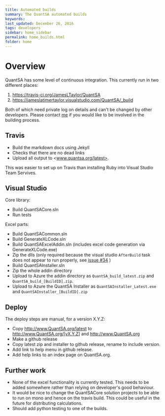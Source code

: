 ```yaml
---
title: Automated builds
summary: The QuantSA automated builds
keywords: 
last_updated: December 26, 2016
tags: developers
sidebar: home_sidebar
permalink: home_builds.html
folder: home
---
```


# Overview

QuantSA has some level of continuous integration.  This currently run in two different places:

1.   <https://travis-ci.org/JamesLTaylor/QuantSA>
2.   <https://jameslatimertaylor.visualstudio.com/QuantSA/_build>

Both of which need private log on details and can't be changed by other developers.  Please contact [me](mailto:James@cogn.co.za) if you would like to be involved in the building process.

## Travis

 * Build the markdown docs using Jekyll
 * Checks that there are no dead links
 * Upload all output to <www.quantsa.org/latest>.  
 
This was easier to set up on Travis than installing Ruby into Visual Studio Team Servives.

## Visual Studio

Core library:

* Build QuantSACore.sln
* Run tests

Excel parts:
* Build QuantSACommon.sln
* Build GenerateXLCode.sln
* Build QuantSAExcelAddin.sln (includes excel code generation via GenerateXLCode.exe)
* Zip the dlls (only required because the visual studio `AfterBuild` task does not appear to run properly, see [issue #34](https://github.com/JamesLTaylor/QuantSA/issues/34) )
* Build QuantSAInstaller.sln
* Zip the whole addin directory
* Upload to Azure the addin directory as `QuantSA_build_latest.zip` and `QuantSA_build_[BuildID].zip`.
* Upload to Azure the QuantSA Installer as `QuantSAInstaller_Latest.exe` and `QuantSAInstaller_[BuildID].zip`
 

## Deploy

The deploy steps are manual, for a version X.Y.Z:

* Copy <http://www.QuantSA.org/latest> to <http://www.QuantSA.org/[vX.Y.Z]> and <http://www.QuantSA.org>
* Make a github release
* Copy latest zip and installer to github release, rename to include version.
* Add link to help menu in github release.
* Add help links to an index page on QuantSA.org.



## Further work

* None of the excel functionality is currently tested.  This needs to be added somewhere rather than relying on developer's good behaviour.
* It would be nice to change the QuantSACore solution projects to be able to run on mono and hence on the travis build.  This could be useful in the future for distributing calculations.  
* Should add python testing to one of the builds.

